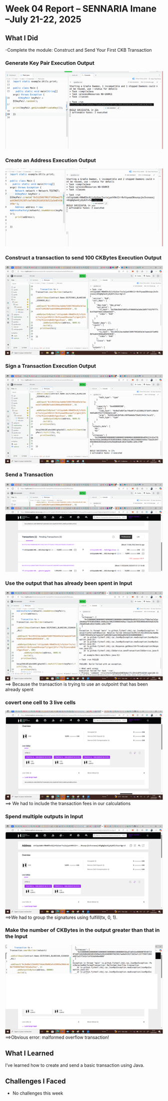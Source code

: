 # Week 04 Report – SENNARIA Imane –July 21-22, 2025

## What I Did

-Complete the module: Construct and Send Your First CKB Transaction

### Generate Key Pair Execution Output  
![LGenerate Key Pair](./W04-Generate_Key_Pair.png)
### Create an Address Execution Output  
![Create an Address](./W04-Create_an_Address.png)

### Construct a transaction to send 100 CKBytes Execution Output
![Construct a transaction](./W04-Construct_a_Transaction.png)

### Sign a Transaction Execution Output
![Sign a Transaction](./W04-Sign_a_Transaction.png)

### Send a Transaction
![Send a Transaction](./W04-Sign_a_Transaction_result.png)

### Use the output that has already been spent in Input
![Use the output that has already been spent in Input](./W04-0outputAlreadySpent.png)
==> Because the transaction is trying to use an outpoint that has been already spent
### covert one cell to 3 live cells
![covert one cell to 3 live cells](./W04-1OnecellTo3livecells.png)
==> We had to include the transaction fees in our calculations
### Spend multiple outputs in Input
![Spend multiple outputs in Input](./W04-2MULpuloutputininput.png)
==>We had to group the signatures using fulfill(tx, 0, 1).
### Make the number of CKBytes in the output greater than that in the Input
![Make the number of CKBytes in the output greater than that in the Input](./W04-3oVERFLOWTRANSACTION.png)
==>Obvious error: malformed overflow transaction!
## What I Learned

I’ve learned how to create and send a basic transaction using Java.

## Challenges I Faced

- No challenges this week


